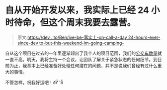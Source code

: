 # 自从开始开发以来，我实际上已经 24 小时待命，但这个周末我要去露营。

> 原文:[https://dev . to/Ben/ive-be-事实上-on-call-a-day 24-hours-ever-since-dev to-but-this-weekend-im-going-camping-](https://dev.to/ben/ive-been-de-facto-on-call-24-hours-a-day-ever-since-starting-devto-but-this-weekend-im-going-camping-)

自从这个项目在过去的一年里逐渐超出了我个人的项目范围，我们的[公交车数量](https://dev.to/lukebearl/the-bus-factor)就一直不高。明天，我将主持一个会议，让团队了解关于紧急状态的任何细节。到目前为止，我基本上已经准备好处理任何潜在的问题，并不是说我们曾经有过什么重大的事情。

不管怎样，祝我好运吧！ðŸ˜Š